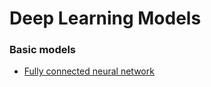 # Deep Learning Models 
### Basic models
- [Fully connected neural network](https://github.com/OlhaBabicheva/Deep-Learning-Models/blob/main/Basic-Models/fully_connected_nn.py)
